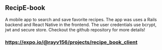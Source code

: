## RecipE-book

A mobile app to search and save favorite recipes.  The app was uses a Rails backend and React Native in the frontend.  The user credentials use bcrypt, jwt and secure store.  Checkout the github repository for more details!


### https://expo.io/@rayv156/projects/recipe_book_client